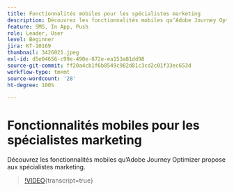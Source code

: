 ```yaml
---
title: Fonctionnalités mobiles pour les spécialistes marketing
description: Découvrez les fonctionnalités mobiles qu’Adobe Journey Optimizer propose aux spécialistes marketing.
feature: SMS, In App, Push
role: Leader, User
level: Beginner
jira: KT-10169
thumbnail: 3426021.jpeg
exl-id: d5e04656-c99e-490e-872e-ea153a81dd98
source-git-commit: ff20a4cb1f6b8549c982d81c3cd2c01f33ec653d
workflow-type: tm+mt
source-wordcount: '28'
ht-degree: 100%

---
```


# Fonctionnalités mobiles pour les spécialistes marketing

Découvrez les fonctionnalités mobiles qu’Adobe Journey Optimizer propose aux spécialistes marketing.

>[!VIDEO](https://video.tv.adobe.com/v/3430372?quality=12&learn=on&captions=fre_fr){transcript=true}
